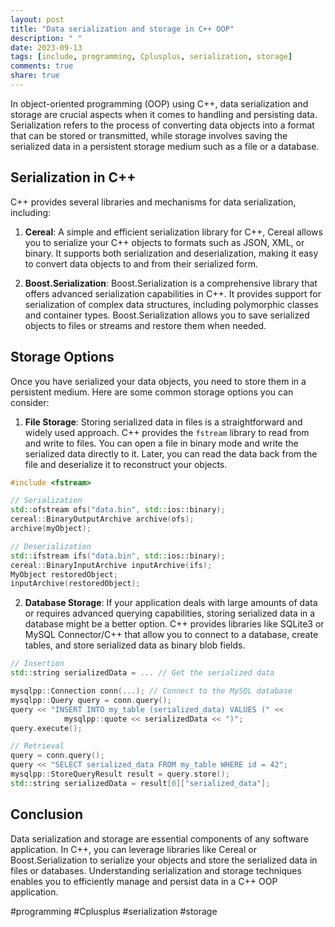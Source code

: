 ```yaml
---
layout: post
title: "Data serialization and storage in C++ OOP"
description: " "
date: 2023-09-13
tags: [include, programming, Cplusplus, serialization, storage]
comments: true
share: true
---
```


In object-oriented programming (OOP) using C++, data serialization and storage are crucial aspects when it comes to handling and persisting data. Serialization refers to the process of converting data objects into a format that can be stored or transmitted, while storage involves saving the serialized data in a persistent storage medium such as a file or a database.

## Serialization in C++

C++ provides several libraries and mechanisms for data serialization, including:

1. **Cereal**: A simple and efficient serialization library for C++, Cereal allows you to serialize your C++ objects to formats such as JSON, XML, or binary. It supports both serialization and deserialization, making it easy to convert data objects to and from their serialized form.

2. **Boost.Serialization**: Boost.Serialization is a comprehensive library that offers advanced serialization capabilities in C++. It provides support for serialization of complex data structures, including polymorphic classes and container types. Boost.Serialization allows you to save serialized objects to files or streams and restore them when needed.

## Storage Options

Once you have serialized your data objects, you need to store them in a persistent medium. Here are some common storage options you can consider:

1. **File Storage**: Storing serialized data in files is a straightforward and widely used approach. C++ provides the `fstream` library to read from and write to files. You can open a file in binary mode and write the serialized data directly to it. Later, you can read the data back from the file and deserialize it to reconstruct your objects.

```cpp
#include <fstream>

// Serialization
std::ofstream ofs("data.bin", std::ios::binary);
cereal::BinaryOutputArchive archive(ofs);
archive(myObject);

// Deserialization
std::ifstream ifs("data.bin", std::ios::binary);
cereal::BinaryInputArchive inputArchive(ifs);
MyObject restoredObject;
inputArchive(restoredObject);
```

2. **Database Storage**: If your application deals with large amounts of data or requires advanced querying capabilities, storing serialized data in a database might be a better option. C++ provides libraries like SQLite3 or MySQL Connector/C++ that allow you to connect to a database, create tables, and store serialized data as binary blob fields.

```cpp
// Insertion
std::string serializedData = ... // Get the serialized data

mysqlpp::Connection conn(...); // Connect to the MySQL database
mysqlpp::Query query = conn.query();
query << "INSERT INTO my_table (serialized_data) VALUES (" << 
            mysqlpp::quote << serializedData << ")";
query.execute();

// Retrieval
query = conn.query();
query << "SELECT serialized_data FROM my_table WHERE id = 42";
mysqlpp::StoreQueryResult result = query.store();
std::string serializedData = result[0]["serialized_data"];
```

## Conclusion

Data serialization and storage are essential components of any software application. In C++, you can leverage libraries like Cereal or Boost.Serialization to serialize your objects and store the serialized data in files or databases. Understanding serialization and storage techniques enables you to efficiently manage and persist data in a C++ OOP application.

#programming #Cplusplus #serialization #storage